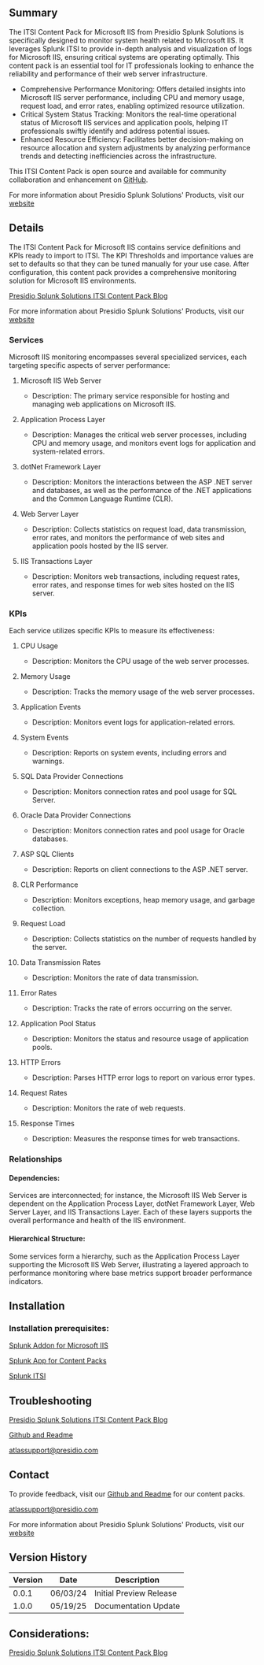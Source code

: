 ## Summary
The ITSI Content Pack for Microsoft IIS from Presidio Splunk Solutions is specifically designed to monitor system health related to Microsoft IIS. It leverages Splunk ITSI to provide in-depth analysis and visualization of logs for Microsoft IIS, ensuring critical systems are operating optimally. This content pack is an essential tool for IT professionals looking to enhance the reliability and performance of their web server infrastructure.

* Comprehensive Performance Monitoring: Offers detailed insights into Microsoft IIS server performance, including CPU and memory usage, request load, and error rates, enabling optimized resource utilization.
* Critical System Status Tracking: Monitors the real-time operational status of Microsoft IIS services and application pools, helping IT professionals swiftly identify and address potential issues.
* Enhanced Resource Efficiency: Facilitates better decision-making on resource allocation and system adjustments by analyzing performance trends and detecting inefficiencies across the infrastructure.

This ITSI Content Pack is open source and available for community collaboration and enhancement on [GitHub](https://www.github.com/kinneygroup).

For more information about Presidio Splunk Solutions' Products, visit our [website](https://atlas.presidio.com)

## Details
The ITSI Content Pack for Microsoft IIS contains service definitions and KPIs ready to import to ITSI. The KPI Thresholds and importance values are set to defaults so that they can be tuned manually for your use case. After configuration, this content pack provides a comprehensive monitoring solution for Microsoft IIS environments.

[Presidio Splunk Solutions ITSI Content Pack Blog](https://kinneygroup.com/blog/installing-itsi-content-packs/) 

For more information about Presidio Splunk Solutions' Products, visit our [website](https://atlas.presidio.com)

### Services
Microsoft IIS monitoring encompasses several specialized services, each targeting specific aspects of server performance:

1. Microsoft IIS Web Server
    * Description: The primary service responsible for hosting and managing web applications on Microsoft IIS.

2. Application Process Layer
    * Description: Manages the critical web server processes, including CPU and memory usage, and monitors event logs for application and system-related errors.

3. dotNet Framework Layer
    * Description: Monitors the interactions between the ASP .NET server and databases, as well as the performance of the .NET applications and the Common Language Runtime (CLR).

4. Web Server Layer
    * Description: Collects statistics on request load, data transmission, error rates, and monitors the performance of web sites and application pools hosted by the IIS server.

5. IIS Transactions Layer
    * Description: Monitors web transactions, including request rates, error rates, and response times for web sites hosted on the IIS server.


### KPIs
Each service utilizes specific KPIs to measure its effectiveness:

1. CPU Usage
    * Description: Monitors the CPU usage of the web server processes.

2. Memory Usage
    * Description: Tracks the memory usage of the web server processes.

3. Application Events
    * Description: Monitors event logs for application-related errors.

4. System Events
    * Description: Reports on system events, including errors and warnings.

5. SQL Data Provider Connections
    * Description: Monitors connection rates and pool usage for SQL Server.

6. Oracle Data Provider Connections
    * Description: Monitors connection rates and pool usage for Oracle databases.

7. ASP SQL Clients
    * Description: Reports on client connections to the ASP .NET server.

8. CLR Performance
    * Description: Monitors exceptions, heap memory usage, and garbage collection.

9. Request Load
    * Description: Collects statistics on the number of requests handled by the server.

10. Data Transmission Rates
    * Description: Monitors the rate of data transmission.

11. Error Rates
    * Description: Tracks the rate of errors occurring on the server.

12. Application Pool Status
    * Description: Monitors the status and resource usage of application pools.

13. HTTP Errors
    * Description: Parses HTTP error logs to report on various error types.

14. Request Rates
    * Description: Monitors the rate of web requests.

15. Response Times
    * Description: Measures the response times for web transactions.


### Relationships
#### Dependencies: 
Services are interconnected; for instance, the Microsoft IIS Web Server is dependent on the Application Process Layer, dotNet Framework Layer, Web Server Layer, and IIS Transactions Layer. Each of these layers supports the overall performance and health of the IIS environment.

#### Hierarchical Structure: 
Some services form a hierarchy, such as the Application Process Layer supporting the Microsoft IIS Web Server, illustrating a layered approach to performance monitoring where base metrics support broader performance indicators.

## Installation

### Installation prerequisites:

[Splunk Addon for Microsoft IIS](https://docs.splunk.com/Documentation/AddOns/released/MSIIS/About)

[Splunk App for Content Packs](https://splunkbase.splunk.com/app/5391)

[Splunk ITSI](https://www.splunk.com/en_us/products/it-service-intelligence.html)

## Troubleshooting

[Presidio Splunk Solutions ITSI Content Pack Blog](https://kinneygroup.com/blog/installing-itsi-content-packs/) 

[Github and Readme](https://www.github.com/kinneygroup)

atlassupport@presidio.com

## Contact

To provide feedback, visit our [Github and Readme](https://www.github.com/kinneygroup) for our content packs.

atlassupport@presidio.com

For more information about Presidio Splunk Solutions' Products, visit our [website](https://atlas.presidio.com)

## Version History

| Version | Date    | Description                |
|---------|---------|----------------------------|
| 0.0.1   | 06/03/24 | Initial Preview Release    |
| 1.0.0   | 05/19/25 | Documentation Update |

## Considerations:

[Presidio Splunk Solutions ITSI Content Pack Blog](https://kinneygroup.com/blog/installing-itsi-content-packs/)